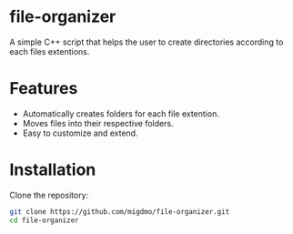 # file-organizer

A simple C++ script that helps the user to create directories according to each files extentions.

# Features

- Automatically creates folders for each file extention.
- Moves files into their respective folders.
- Easy to customize and extend.

# Installation

Clone the repository:

```bash
git clone https://github.com/migdmo/file-organizer.git
cd file-organizer
